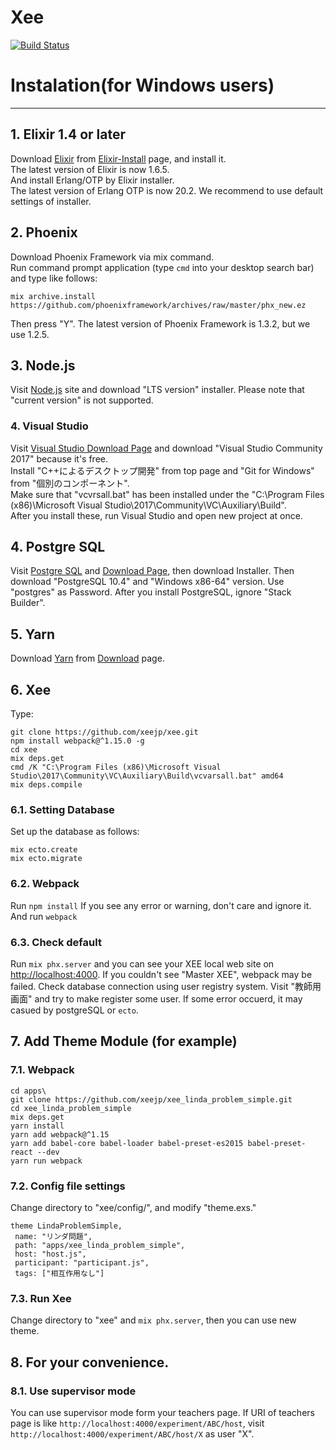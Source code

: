 # Xee
[![Build Status](https://travis-ci.org/xeejp/xee.svg?branch=master)](https://travis-ci.org/xeejp/xee)

# Instalation(for Windows users)

---

## 1. Elixir 1.4 or later
Download [Elixir](https://elixir-lang.org/) from [Elixir-Install](https://elixir-lang.org/install.html) page, and install it.  
The latest version of Elixir is now 1.6.5.  
And install Erlang/OTP by Elixir installer.  
The latest version of Erlang OTP is now 20.2.
We recommend to use default settings of installer.  

## 2. Phoenix
Download Phoenix Framework via mix command.  
Run command prompt application (type `cmd` into your desktop search bar) and type like follows:  
```
mix archive.install https://github.com/phoenixframework/archives/raw/master/phx_new.ez
```
Then press "Y".
The latest version of Phoenix Framework is 1.3.2, but we use 1.2.5.

## 3. Node.js
Visit [Node.js](https://nodejs.org/en/) site and download "LTS version" installer.
Please note that "current version" is not supported.

### 4. Visual Studio
Visit [Visual Studio Download Page](https://www.visualstudio.com/downloads/) and download "Visual Studio Community 2017" because it's free.  
Install "C++によるデスクトップ開発" from top page and "Git for Windows" from "個別のコンポーネント".  
Make sure that "vcvrsall.bat" has been installed under the "C:\Program Files (x86)\Microsoft Visual Studio\2017\Community\VC\Auxiliary\Build".  
After you install these, run Visual Studio and open new project at once.

## 4. Postgre SQL
Visit [Postgre SQL](https://www.postgresql.org/) and [Download Page](https://www.postgresql.org/download/), then download Installer.
Then download "PostgreSQL 10.4" and "Windows x86-64" version.
Use "postgres" as Password.
After you install PostgreSQL, ignore "Stack Builder".

## 5. Yarn
Download [Yarn](https://yarnpkg.com/lang/en/) from [Download](https://yarnpkg.com/en/docs/install#windows-stable) page.

## 6. Xee
Type:
```
git clone https://github.com/xeejp/xee.git
npm install webpack@^1.15.0 -g
cd xee
mix deps.get
cmd /K "C:\Program Files (x86)\Microsoft Visual Studio\2017\Community\VC\Auxiliary\Build\vcvarsall.bat" amd64
mix deps.compile
```

  ### 6.1. Setting Database
  Set up the database as follows:
  ```
  mix ecto.create
  mix ecto.migrate
  ```

  ### 6.2. Webpack
  Run `npm install`
  If you see any error or warning, don't care and ignore it.
  And run `webpack`

  ### 6.3. Check default
  Run
  `mix phx.server`
  and you can see your XEE local web site on [http://localhost:4000](http://localhost:4000).
  If you couldn't see "Master XEE", webpack may be failed.
  Check database connection using user registry system.
  Visit "教師用画面" and try to make register some user.
  If some error occuerd, it may casued by postgreSQL or `ecto`.

## 7. Add Theme Module (for example)
  ### 7.1. Webpack
  ```
  cd apps\
  git clone https://github.com/xeejp/xee_linda_problem_simple.git
  cd xee_linda_problem_simple
  mix deps.get
  yarn install
  yarn add webpack@^1.15
  yarn add babel-core babel-loader babel-preset-es2015 babel-preset-react --dev
  yarn run webpack
  ```

  ### 7.2. Config file settings
  Change directory to "xee/config/", and modify "theme.exs."
  ```
  theme LindaProblemSimple,
   name: "リンダ問題",
   path: "apps/xee_linda_problem_simple",
   host: "host.js",
   participant: "participant.js",
   tags: ["相互作用なし"]
 ```

### 7.3. Run Xee
Change directory to "xee" and `mix phx.server`, then you can use new theme.

## 8. For your convenience.
 ### 8.1. Use supervisor mode
 You can use supervisor mode form your teachers page.
 If URI of teachers page is like `http://localhost:4000/experiment/ABC/host`,
 visit `http://localhost:4000/experiment/ABC/host/X` as user "X".
